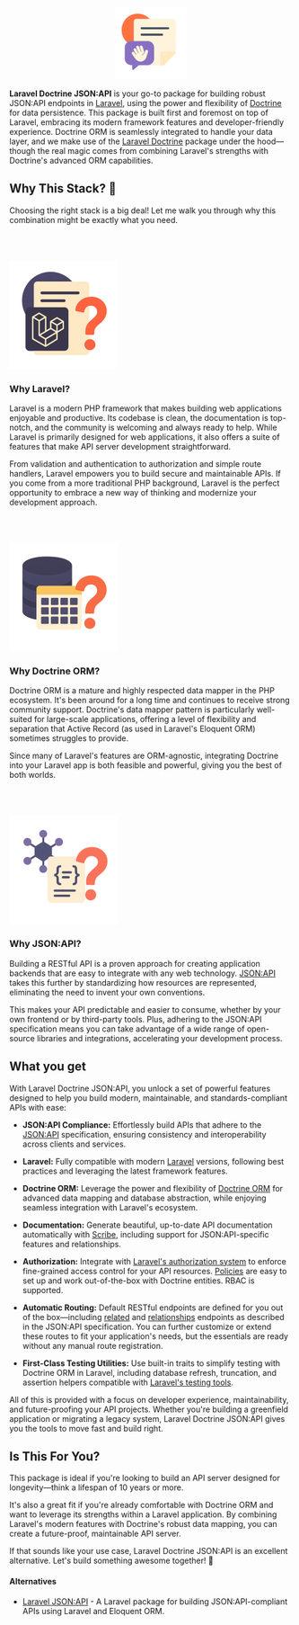 <p align="center">
  <img src="./images/introduction/hello.png" alt="Hello" />
</p>

**Laravel Doctrine JSON:API** is your go-to package for building robust JSON:API endpoints in [Laravel](https://laravel.com/), using the power and flexibility of [Doctrine](https://www.doctrine-project.org/) for data persistence. This package is built first and foremost on top of Laravel, embracing its modern framework features and developer-friendly experience. Doctrine ORM is seamlessly integrated to handle your data layer, and we make use of the [Laravel Doctrine](https://github.com/laravel-doctrine/orm) package under the hood—though the real magic comes from combining Laravel's strengths with Doctrine's advanced ORM capabilities.

## Why This Stack? 🤔

Choosing the right stack is a big deal! Let me walk you through why this combination might be exactly what you need.

<p align="left" style="margin-top: 4rem; margin-bottom: 0;">
  <img src="./images/introduction/why_laravel.png" alt="Why Laravel?" />
</p>

### Why Laravel?

Laravel is a modern PHP framework that makes building web applications enjoyable and productive. Its codebase is clean, the documentation is top-notch, and the community is welcoming and always ready to help. While Laravel is primarily designed for web applications, it also offers a suite of features that make API server development straightforward.

From validation and authentication to authorization and simple route handlers, Laravel empowers you to build secure and maintainable APIs. If you come from a more traditional PHP background, Laravel is the perfect opportunity to embrace a new way of thinking and modernize your development approach.

<p align="left" style="margin-top: 4rem; margin-bottom: 0;">
  <img src="./images/introduction/why_doctrine.png" alt="Why Doctrine ORM?" />
</p>

### Why Doctrine ORM?

Doctrine ORM is a mature and highly respected data mapper in the PHP ecosystem. It's been around for a long time and continues to receive strong community support. Doctrine's data mapper pattern is particularly well-suited for large-scale applications, offering a level of flexibility and separation that Active Record (as used in Laravel's Eloquent ORM) sometimes struggles to provide.

Since many of Laravel's features are ORM-agnostic, integrating Doctrine into your Laravel app is both feasible and powerful, giving you the best of both worlds.

<p align="left" style="margin-top: 4rem; margin-bottom: 0;">
  <img src="./images/introduction/why_jsonapi.png" alt="Why JSON:API?" />
</p>

### Why JSON:API?

Building a RESTful API is a proven approach for creating application backends that are easy to integrate with any web technology. [JSON:API](https://jsonapi.org/) takes this further by standardizing how resources are represented, eliminating the need to invent your own conventions.

This makes your API predictable and easier to consume, whether by your own frontend or by third-party tools. Plus, adhering to the JSON:API specification means you can take advantage of a wide range of open-source libraries and integrations, accelerating your development process.


## What you get

With Laravel Doctrine JSON:API, you unlock a set of powerful features designed to help you build modern, maintainable, and standards-compliant APIs with ease:

- **JSON:API Compliance:** Effortlessly build APIs that adhere to the [JSON:API](https://jsonapi.org/) specification, ensuring consistency and interoperability across clients and services.

- **Laravel:** Fully compatible with modern [Laravel](https://laravel.com/) versions, following best practices and leveraging the latest framework features.

- **Doctrine ORM:** Leverage the power and flexibility of [Doctrine ORM](https://www.doctrine-project.org/) for advanced data mapping and database abstraction, while enjoying seamless integration with Laravel's ecosystem.

- **Documentation:** Generate beautiful, up-to-date API documentation automatically with [Scribe](https://scribe.knuckles.wtf/laravel/), including support for JSON:API-specific features and relationships.

- **Authorization:** Integrate with [Laravel's authorization system](https://laravel.com/docs/authorization) to enforce fine-grained access control for your API resources. [Policies](./guides/policies.md) are easy to set up and work out-of-the-box with Doctrine entities. RBAC is supported.

- **Automatic Routing:** Default RESTful endpoints are defined for you out of the box—including [related](https://jsonapi.org/format/#fetching-relationships) and [relationships](https://jsonapi.org/format/#document-resource-object-relationships) endpoints as described in the JSON:API specification. You can further customize or extend these routes to fit your application's needs, but the essentials are ready without any manual route registration.

- **First-Class Testing Utilities:** Use built-in traits to simplify testing with Doctrine ORM in Laravel, including database refresh, truncation, and assertion helpers compatible with [Laravel's testing tools](https://laravel.com/docs/testing).

All of this is provided with a focus on developer experience, maintainability, and future-proofing your API projects. Whether you're building a greenfield application or migrating a legacy system, Laravel Doctrine JSON:API gives you the tools to move fast and build right.

## Is This For You?

This package is ideal if you're looking to build an API server designed for longevity—think a lifespan of 10 years or more.

It's also a great fit if you're already comfortable with Doctrine ORM and want to leverage its strengths within a Laravel application. By combining Laravel's modern features with Doctrine's robust data mapping, you can create a future-proof, maintainable API server.

If that sounds like your use case, Laravel Doctrine JSON:API is an excellent alternative. Let's build something awesome together! 🚀

#### Alternatives

  * [Laravel JSON:API](https://laraveljsonapi.io/) - A Laravel package for building JSON:API-compliant APIs using Laravel and Eloquent ORM.